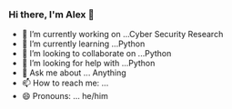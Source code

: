 ### Hi there, I'm Alex 👋

- 🔭 I’m currently working on ...Cyber Security Research
- 🌱 I’m currently learning ...Python
- 👯 I’m looking to collaborate on ...Python
- 🤔 I’m looking for help with ...Python
- 💬 Ask me about ... Anything
- 📫 How to reach me: ...
- 😄 Pronouns: ... he/him


